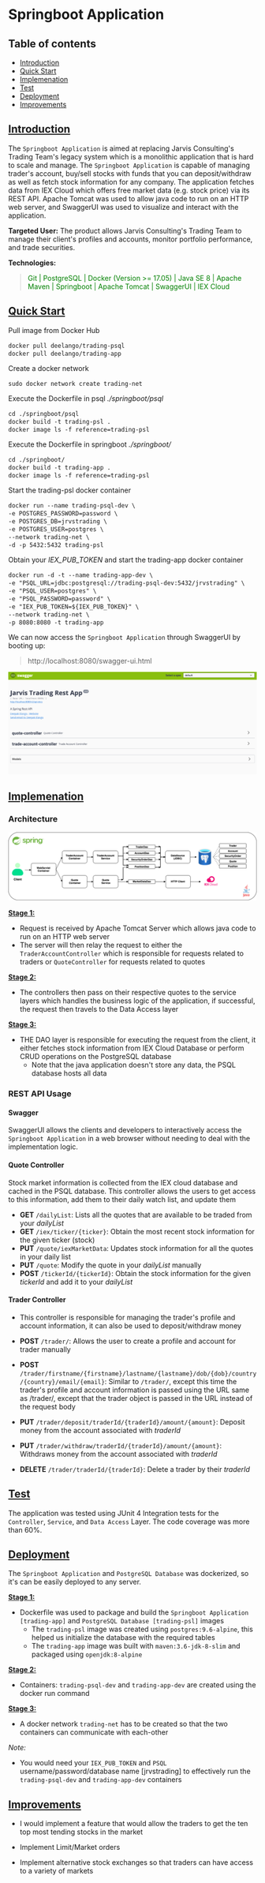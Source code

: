 # Springboot Application

## Table of contents
* [Introduction](##Introduction)
* [Quick Start](##QuickStart)
* [Implemenation](##Implemenation)
* [Test](##Test)
* [Deployment](##Deployment)
* [Improvements](##Improvements)

## <ins> Introduction

The `Springboot Application` is aimed at replacing Jarvis Consulting's Trading Team's legacy system which is a monolithic 
application that is hard to scale and manage. The `Springboot Application` is capable of managing trader's account, 
buy/sell stocks with funds that you can deposit/withdraw as well as fetch stock information for any company. The
application fetches data from IEX Cloud which offers free market data (e.g. stock price) via its REST API. Apache Tomcat
was used to allow java code to run on an HTTP web server, and SwaggerUI was used to visualize and interact with the application.

__Targeted User:__ The product allows Jarvis Consulting's Trading Team to manage their client's profiles and accounts, 
                   monitor portfolio performance, and trade securities.

__Technologies:__
> <span style = "color:green"> Git | PostgreSQL | Docker (Version >= 17.05) | Java SE 8 | Apache Maven | Springboot | Apache Tomcat | SwaggerUI | IEX Cloud  </span>

## <ins> Quick Start
Pull image from Docker Hub
```
docker pull deelango/trading-psql
docker pull deelango/trading-app
```

Create a docker network
```
sudo docker network create trading-net
```

Execute the Dockerfile in psql _./springboot/psql_
```
cd ./springboot/psql
docker build -t trading-psl . 
docker image ls -f reference=trading-psl
```

Execute the Dockerfile in springboot _./springboot/_
```
cd ./springboot/
docker build -t trading-app . 
docker image ls -f reference=trading-psl
```

Start the trading-psl docker container
```
docker run --name trading-psql-dev \
-e POSTGRES_PASSWORD=password \
-e POSTGRES_DB=jrvstrading \
-e POSTGRES_USER=postgres \
--network trading-net \
-d -p 5432:5432 trading-psl
```

Obtain your _IEX_PUB_TOKEN_ and start the trading-app docker container
```
docker run -d -t --name trading-app-dev \
-e "PSQL_URL=jdbc:postgresql://trading-psql-dev:5432/jrvstrading" \
-e "PSQL_USER=postgres" \
-e "PSQL_PASSWORD=password" \
-e "IEX_PUB_TOKEN=${IEX_PUB_TOKEN}" \
--network trading-net \
-p 8080:8080 -t trading-app
```

We can now access the `Springboot Application` through SwaggerUI by booting up:
> http://localhost:8080/swagger-ui.html

![my image](./assets/swagger.png)

## <ins> Implemenation
### Architecture

![my image](./assets/springboot.png)

**<ins> Stage 1: </ins>**

- Request is received by Apache Tomcat Server which allows java code to run on an HTTP web server
- The server will then relay the request to either the `TraderAccountController` which is responsible for 
requests related to traders or `QuoteController` for requests related to quotes 

**<ins> Stage 2: </ins>**

- The controllers then pass on their respective quotes to the service layers which handles
  the business logic of the application, if successful, the request then travels to the Data Access layer

**<ins> Stage 3: </ins>**

- THE DAO layer is responsible for executing the request from the client, it either fetches stock information
  from IEX Cloud Database or perform CRUD operations on the PostgreSQL database
    -   Note that the java application doesn't store any data, the PSQL database hosts all data


### REST API Usage
#### Swagger

SwaggerUI allows the clients and developers to interactively access the `Springboot Application` in a web browser 
without needing to deal with the implementation logic.

#### Quote Controller
Stock market information is collected from the IEX cloud database and cached in the PSQL database. This
controller allows the users to get access to this information, add them to their daily watch list, and 
update them

- **GET** `/dailyList`: Lists all the quotes that are available to be traded from your *dailyList*
- **GET** `/iex/ticker/{ticker}`: Obtain the most recent stock information for the given ticker (stock)
- **PUT** `/quote/iexMarketData`: Updates stock information for all the quotes in your daily list
- **PUT** `/quote`: Modify the quote in your *dailyList* manually
- **POST** `/tickerId/{tickerId}`: Obtain the stock information for the given *tickerId* and add it to your *dailyList*

#### Trader Controller
- This controller is responsible for managing the trader's profile and account information, it can also be used
to deposit/withdraw money

- **POST**  `/trader/`: Allows the user to create a profile and account for trader manually
- **POST**  `/trader/firstname/{firstname}/lastname/{lastname}/dob/{dob}/country/{country}/email/{email}`: 
Similar to `/trader/`, except this time the trader's profile and account information is passed using the URL
same as /trader/, except that the trader object is passed in the URL instead of the request body
- **PUT** `/trader/deposit/traderId/{traderId}/amount/{amount}`: Deposit money from the account associated with *traderId*
- **PUT** `/trader/withdraw/traderId/{traderId}/amount/{amount}`: Withdraws money from the account associated with *traderId*  
- **DELETE** `/trader/traderId/{traderId}`: Delete a trader by their *traderId*

## <ins> Test
The application was tested using JUnit 4 Integration tests for the `Controller`, `Service`, and `Data Access` Layer. 
The code coverage was more than 60%.

## <ins> Deployment
The `Springboot Application` and `PostgreSQL Database` was dockerized, so it's can be easily deployed to any server.

**<ins> Stage 1: </ins>**
-  Dockerfile was used to package and build the `Springboot Application [trading-app]` and `PostgreSQL Database [trading-psl]` images
    - The `trading-psl` image was created using `postgres:9.6-alpine`, this helped us initialize the database
    with the required tables
    - The `trading-app` image was built with `maven:3.6-jdk-8-slim` and packaged using `openjdk:8-alpine`

**<ins> Stage 2: </ins>**
- Containers: `trading-psql-dev` and `trading-app-dev` are created using the docker run command 
    
**<ins> Stage 3: </ins>**
- A docker network `trading-net` has to be created so that the two containers can communicate with each-other

*Note:*
- You would need your `IEX_PUB_TOKEN` and `PSQL` username/password/database name [jrvstrading] to effectively
run the `trading-psql-dev` and `trading-app-dev` containers
  
## <ins> Improvements
- I would implement a feature that would allow the traders to get the ten top most tending stocks in the market

- Implement Limit/Market orders 

- Implement alternative stock exchanges so that traders can have access to a variety of markets 
